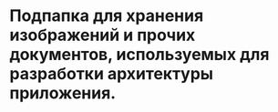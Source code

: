 # Подпапка для хранения изображений и прочих документов, используемых для разработки архитектуры приложения.
